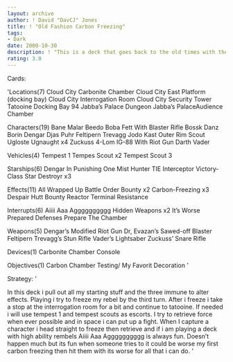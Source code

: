 ```yaml
---
layout: archive
author: ! David "DavCJ" Jones
title: ! "Old Fashion Carbon Freezing"
tags:
- Dark
date: 2000-10-30
description: ! "This is a deck that goes back to the old times with the stratedgy to freeze and Hunt."
rating: 3.0
---
```

Cards: 

'Locations(7)
Cloud City Carbonite Chamber
Cloud City East Platform (docking bay)
Cloud City Interrogation Room
Cloud City Security Tower
Tatooine Docking Bay 94
Jabba’s Palace Dungeon
Jabba’s PalaceAudience Chamber

Characters(19)
Bane Malar
Beedo
Boba Fett With Blaster Rifle
Bossk
Danz Borin
Dengar
Djas Puhr
Feltipern Trevagg
Jodo Kast
Outer Rim Scout
Ugloste
Ugnaught x4
Zuckuss
4-Lom
IG-88 With Riot Gun
Darth Vader

Vehicles(4)
Tempest 1
Tempes Scout x2
Tempest Scout 3

Starships(6)
Dengar In Punishing One
Mist Hunter
TIE Interceptor
Victory-Class Star Destroyr x3

Effects(11)
All Wrapped Up
Battle Order
Bounty x2
Carbon-Freezing x3
Despair
Hutt Bounty
Reactor Terminal
Resistance

Interrupts(6)
Aiiii Aaa Agggggggggg
Hidden Weapons x2
It’s Worse
Prepared Defenses
Prepare The Chamber

Weapons(5)
Dengar’s Modified Riot Gun
Dr, Evazan’s Sawed-off Blaster
Feltipern Trevagg’s Stun Rifle
Vader’s Lightsaber
Zuckuss’ Snare Rifle

Devices(1)
Carbonite Chamber Console

Objectives(1)
Carbon Chamber Testing/
My Favorit Decoration '

Strategy: '

In this deck i pull out all my starting stuff and the three immune to alter effects.	Playing i try to freeze my rebel by the third turn.  After i freeze i take a stop at the interrogation room for a bit and continue to tatooine.  If needed i will use tempest 1 and tempest scouts as escorts. I try to retrieve force when ever possible and in space i can put up a fight.  When I capture a character i head straight to freeze then retrieve and if i am playing a deck with high ability rembels Aiiii Aaa Agggggggggg is always fun.  Doesn’t happen much but its fun when someone tries to it could be worse my first carbon freezing then hit them with its worse for all that i can do. '